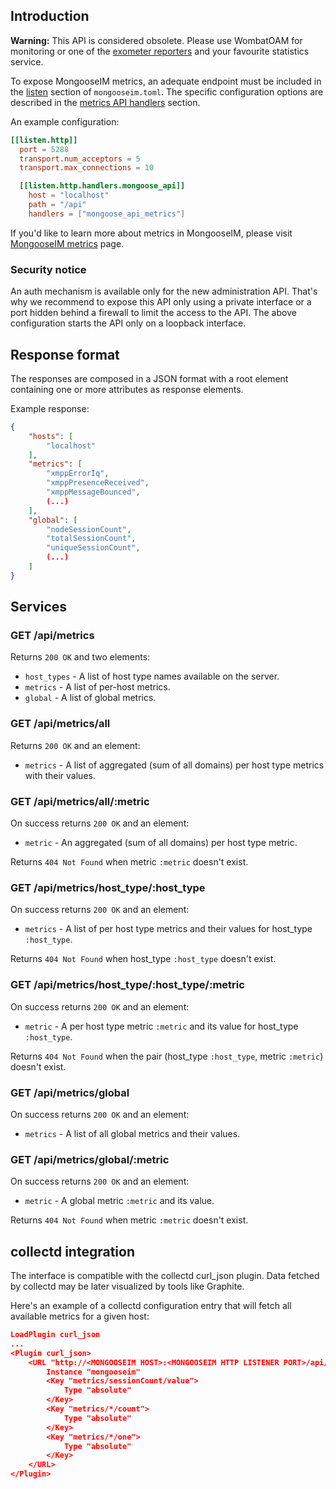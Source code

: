 ## Introduction

**Warning:** This API is considered obsolete.
Please use WombatOAM for monitoring or one of the [exometer reporters](../operation-and-maintenance/Logging-&-monitoring.md#monitoring) and your favourite statistics service.

To expose MongooseIM metrics, an adequate endpoint must be included in the [listen](../advanced-configuration/listen.md)
section of `mongooseim.toml`. The specific configuration options are described in
the [metrics API handlers](../advanced-configuration/listen.md#handler-types-metrics-api-obsolete-mongoose_api)
section. 

An example configuration:

```toml
[[listen.http]]
  port = 5288
  transport.num_acceptors = 5
  transport.max_connections = 10  

  [[listen.http.handlers.mongoose_api]]
    host = "localhost"
    path = "/api"
    handlers = ["mongoose_api_metrics"]
```

If you'd like to learn more about metrics in MongooseIM, please visit [MongooseIM metrics](../operation-and-maintenance/MongooseIM-metrics.md) page.

### Security notice

An auth mechanism is available only for the new administration API.
That's why we recommend to expose this API only using a private interface or a port hidden behind a firewall to limit the access to the API.
The above configuration starts the API only on a loopback interface.

## Response format

The responses are composed in a JSON format with a root element containing one or more attributes as response elements.

Example response:
```json
{
    "hosts": [
        "localhost"
    ],
    "metrics": [
        "xmppErrorIq",
        "xmppPresenceReceived",
        "xmppMessageBounced",
        (...)
    ],
    "global": [
        "nodeSessionCount",
        "totalSessionCount",
        "uniqueSessionCount",
        (...)
    ]
}
```

## Services

### GET /api/metrics

Returns ```200 OK``` and two elements:

* `host_types` - A list of host type names available on the server.
* `metrics` - A list of per-host metrics.
* `global` - A list of global metrics.

### GET /api/metrics/all

Returns ```200 OK``` and an element:

* `metrics` - A list of aggregated (sum of all domains) per host type metrics with their values.

### GET /api/metrics/all/:metric

On success returns ```200 OK``` and an element:

* `metric` - An aggregated (sum of all domains) per host type metric.

Returns ```404 Not Found``` when metric `:metric` doesn't exist.

### GET /api/metrics/host_type/:host_type

On success returns ```200 OK``` and an element:

* `metrics` - A list of per host type metrics and their values for host_type `:host_type`.

Returns ```404 Not Found``` when host_type `:host_type` doesn't exist.

### GET /api/metrics/host_type/:host_type/:metric

On success returns ```200 OK``` and an element:

* `metric` - A per host type metric `:metric` and its value for host_type `:host_type`.

Returns ```404 Not Found``` when the pair (host_type `:host_type`, metric `:metric`) doesn't exist.

### GET /api/metrics/global

On success returns ```200 OK``` and an element:

* `metrics` - A list of all global metrics and their values.

### GET /api/metrics/global/:metric

On success returns ```200 OK``` and an element:

* `metric` - A global metric `:metric` and its value.

Returns ```404 Not Found``` when metric `:metric` doesn't exist.

## collectd integration

The interface is compatible with the collectd curl_json plugin.
Data fetched by collectd may be later visualized by tools like Graphite.

Here's an example of a collectd configuration entry that will fetch all available metrics for a given host:
```json
LoadPlugin curl_json
...
<Plugin curl_json>
    <URL "http://<MONGOOSEIM HOST>:<MONGOOSEIM HTTP LISTENER PORT>/api/metrics/host/<XMPP HOST>">
        Instance "mongooseim"
        <Key "metrics/sessionCount/value">
            Type "absolute"
        </Key>
        <Key "metrics/*/count">
            Type "absolute"
        </Key>
        <Key "metrics/*/one">
            Type "absolute"
        </Key>
    </URL>
</Plugin>
```
